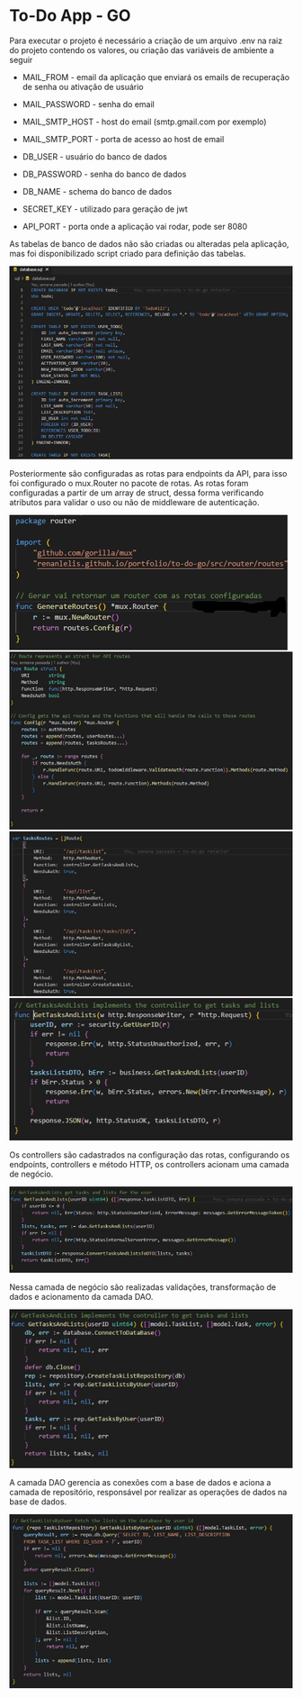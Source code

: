 # To-Do App - GO

Para executar o projeto é necessário a criação de um arquivo .env na raiz do projeto contendo os valores, ou criação das variáveis de ambiente a seguir

- MAIL_FROM - email da aplicação que enviará os emails de recuperação de senha ou ativação de usuário
- MAIL_PASSWORD - senha do email
- MAIL_SMTP_HOST - host do email (smtp.gmail.com por exemplo)
- MAIL_SMTP_PORT - porta de acesso ao host de email

- DB_USER - usuário do banco de dados
- DB_PASSWORD - senha do banco de dados
- DB_NAME - schema do banco de dados

- SECRET_KEY - utilizado para geração de jwt
- API_PORT - porta onde a aplicação vai rodar, pode ser 8080

As tabelas de banco de dados não são criadas ou alteradas pela aplicação, mas foi disponibilizado script criado para definição das tabelas.  

![SQL script for the project](./assets/database_sql.jpg "SQL script")

Posteriormente são configuradas as rotas para endpoints da API, para isso foi configurado o mux.Router no pacote de rotas.
As rotas foram configuradas a partir de um array de struct, dessa forma verificando atributos para validar o uso ou não de middleware de autenticação.

![Route and controller configuration for the project](./assets/routes.jpg "routes-config")
![Route and controller configuration for the project](./assets/routes_.jpg "routes-config")
![Route and controller configuration for the project](./assets/tasks-routes.jpg "routes-config")
![Route and controller configuration for the project](./assets/tasks-controller.jpg "routes-config")

Os controllers são cadastrados na configuração das rotas, configurando os endpoints, controllers e método HTTP, os controllers acionam uma camada de negócio.  

![Business Layer for the project](./assets/business-layer.jpg "business layer")

Nessa camada de negócio são realizadas validações, transformação de dados e acionamento da camada DAO.  

![DAO Layer for the project](./assets/dao_layer.jpg "dao layer")

A camada DAO gerencia as conexões com a base de dados e aciona a camada de repositório, responsável por realizar as operações de dados na base de dados.

![Repository Layer for the project](./assets/repository-layer.jpg "repository layer")
